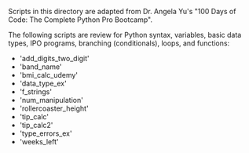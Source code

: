 Scripts in this directory are adapted from Dr. Angela Yu's "100 Days of Code: The Complete Python Pro Bootcamp".

The following scripts are review for Python syntax, variables, basic data types, IPO programs, branching (conditionals), loops, and functions:
- 'add_digits_two_digit'
- 'band_name'
- 'bmi_calc_udemy'
- 'data_type_ex'
- 'f_strings'
- 'num_manipulation'
- 'rollercoaster_height'
- 'tip_calc'
- 'tip_calc2'
- 'type_errors_ex'
- 'weeks_left'
